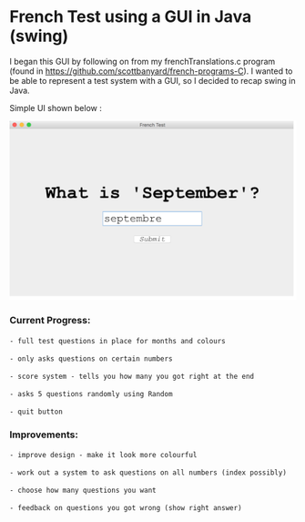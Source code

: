 # French Test using a GUI in Java (swing)

I began this GUI by following on from my frenchTranslations.c program (found in https://github.com/scottbanyard/french-programs-C).
I wanted to be able to represent a test system with a GUI, so I decided to recap swing in Java.

Simple UI shown below :

![alt text](https://github.com/scottbanyard/french-gui-test-java/blob/master/images/simpleUI.png "a test of month knowledge")

### Current Progress:

`- full test questions in place for months and colours`

`- only asks questions on certain numbers`

`- score system - tells you how many you got right at the end`

`- asks 5 questions randomly using Random`

`- quit button`

### Improvements:

`- improve design - make it look more colourful`

`- work out a system to ask questions on all numbers (index possibly)`

`- choose how many questions you want`

`- feedback on questions you got wrong (show right answer)`

